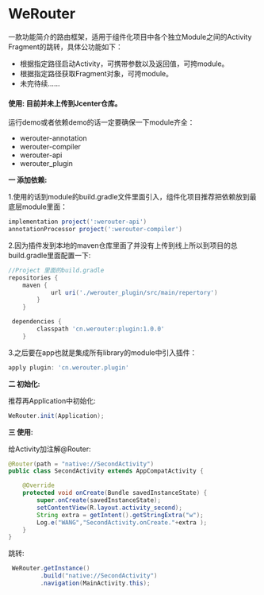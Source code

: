 # WeRouter
一款功能简介的路由框架，适用于组件化项目中各个独立Module之间的Activity Fragment的跳转，具体公功能如下：

* 根据指定路径启动Activity，可携带参数以及返回值，可挎module。
* 根据指定路径获取Fragment对象，可挎module。
* 未完待续......

#### 使用:    目前并未上传到Jcenter仓库。

运行demo或者依赖demo的话一定要确保一下module齐全：

* werouter-annotation
* werouter-compiler
* werouter-api
* werouter_plugin

**一 添加依赖:**   

1.使用的话到module的build.gradle文件里面引入，组件化项目推荐把依赖放到最底层module里面：

```groovy
implementation project(':werouter-api')
annotationProcessor project(':werouter-compiler')
```

2.因为插件发到本地的maven仓库里面了并没有上传到线上所以到项目的总build.gradle里面配置一下:

```groovy
//Project 里面的build.gradle
repositories {    
    maven {
            url uri('./werouter_plugin/src/main/repertory')
        }
    }

 dependencies {
        classpath 'cn.werouter:plugin:1.0.0'
    }
```

3.之后要在app也就是集成所有library的module中引入插件：

```groovy
apply plugin: 'cn.werouter.plugin'
```

**二 初始化:**

 推荐再Application中初始化:  

```java
WeRouter.init(Application);
```

**三 使用:**

给Activity加注解@Router:

```java
@Router(path = "native://SecondActivity")
public class SecondActivity extends AppCompatActivity {

    @Override
    protected void onCreate(Bundle savedInstanceState) {
        super.onCreate(savedInstanceState);
        setContentView(R.layout.activity_second);
        String extra = getIntent().getStringExtra("w");
        Log.e("WANG","SecondActivity.onCreate."+extra );
    }
}
```

跳转:

```java
 WeRouter.getInstance()
         .build("native://SecondActivity")
         .navigation(MainActivity.this);
```

